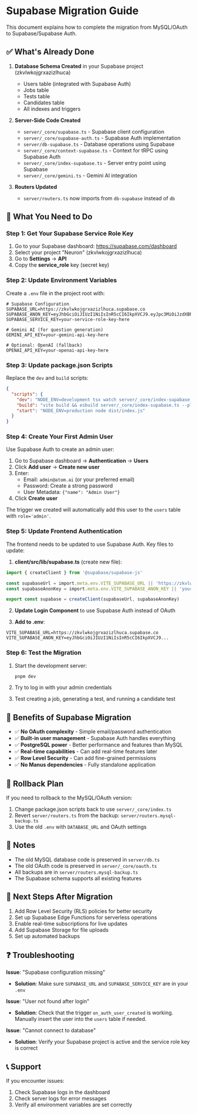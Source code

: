 # Supabase Migration Guide

This document explains how to complete the migration from MySQL/OAuth to Supabase/Supabase Auth.

## ✅ What's Already Done

1. **Database Schema Created** in your Supabase project (zkvlwkojgrxazizlhuca)
   - Users table (integrated with Supabase Auth)
   - Jobs table
   - Tests table
   - Candidates table
   - All indexes and triggers

2. **Server-Side Code Created**
   - `server/_core/supabase.ts` - Supabase client configuration
   - `server/_core/supabase-auth.ts` - Supabase Auth implementation
   - `server/db-supabase.ts` - Database operations using Supabase
   - `server/_core/context-supabase.ts` - Context for tRPC using Supabase Auth
   - `server/_core/index-supabase.ts` - Server entry point using Supabase
   - `server/_core/gemini.ts` - Gemini AI integration

3. **Routers Updated**
   - `server/routers.ts` now imports from `db-supabase` instead of `db`

## 🔧 What You Need to Do

### Step 1: Get Your Supabase Service Role Key

1. Go to your Supabase dashboard: https://supabase.com/dashboard
2. Select your project "Neuron" (zkvlwkojgrxazizlhuca)
3. Go to **Settings** → **API**
4. Copy the **service_role** key (secret key)

### Step 2: Update Environment Variables

Create a `.env` file in the project root with:

```env
# Supabase Configuration
SUPABASE_URL=https://zkvlwkojgrxazizlhuca.supabase.co
SUPABASE_ANON_KEY=eyJhbGciOiJIUzI1NiIsInR5cCI6IkpXVCJ9.eyJpc3MiOiJzdXBhYmFzZSIsInJlZiI6Inprdmx3a29qZ3J4YXppemxodWNhIiwicm9sZSI6ImFub24iLCJpYXQiOjE3NjEyOTYyMzUsImV4cCI6MjA3Njg3MjIzNX0.dxJHZSGCHF6lketz0ejgP2MLcm_nGczVvzf62Jj2On0
SUPABASE_SERVICE_KEY=your-service-role-key-here

# Gemini AI (for question generation)
GEMINI_API_KEY=your-gemini-api-key-here

# Optional: OpenAI (fallback)
OPENAI_API_KEY=your-openai-api-key-here
```

### Step 3: Update package.json Scripts

Replace the `dev` and `build` scripts:

```json
{
  "scripts": {
    "dev": "NODE_ENV=development tsx watch server/_core/index-supabase.ts",
    "build": "vite build && esbuild server/_core/index-supabase.ts --platform=node --packages=external --bundle --format=esm --outdir=dist",
    "start": "NODE_ENV=production node dist/index.js"
  }
}
```

### Step 4: Create Your First Admin User

Use Supabase Auth to create an admin user:

1. Go to Supabase dashboard → **Authentication** → **Users**
2. Click **Add user** → **Create new user**
3. Enter:
   - Email: `admin@atom.ai` (or your preferred email)
   - Password: Create a strong password
   - User Metadata: `{"name": "Admin User"}`
4. Click **Create user**

The trigger we created will automatically add this user to the `users` table with `role='admin'`.

### Step 5: Update Frontend Authentication

The frontend needs to be updated to use Supabase Auth. Key files to update:

1. **client/src/lib/supabase.ts** (create new file):
```typescript
import { createClient } from '@supabase/supabase-js'

const supabaseUrl = import.meta.env.VITE_SUPABASE_URL || 'https://zkvlwkojgrxazizlhuca.supabase.co'
const supabaseAnonKey = import.meta.env.VITE_SUPABASE_ANON_KEY || 'your-anon-key'

export const supabase = createClient(supabaseUrl, supabaseAnonKey)
```

2. **Update Login Component** to use Supabase Auth instead of OAuth

3. **Add to .env**:
```env
VITE_SUPABASE_URL=https://zkvlwkojgrxazizlhuca.supabase.co
VITE_SUPABASE_ANON_KEY=eyJhbGciOiJIUzI1NiIsInR5cCI6IkpXVCJ9...
```

### Step 6: Test the Migration

1. Start the development server:
   ```bash
   pnpm dev
   ```

2. Try to log in with your admin credentials

3. Test creating a job, generating a test, and running a candidate test

## 🎯 Benefits of Supabase Migration

- ✅ **No OAuth complexity** - Simple email/password authentication
- ✅ **Built-in user management** - Supabase Auth handles everything
- ✅ **PostgreSQL power** - Better performance and features than MySQL
- ✅ **Real-time capabilities** - Can add real-time features later
- ✅ **Row Level Security** - Can add fine-grained permissions
- ✅ **No Manus dependencies** - Fully standalone application

## 🔄 Rollback Plan

If you need to rollback to the MySQL/OAuth version:

1. Change package.json scripts back to use `server/_core/index.ts`
2. Revert `server/routers.ts` from the backup: `server/routers.mysql-backup.ts`
3. Use the old `.env` with `DATABASE_URL` and OAuth settings

## 📝 Notes

- The old MySQL database code is preserved in `server/db.ts`
- The old OAuth code is preserved in `server/_core/oauth.ts`
- All backups are in `server/routers.mysql-backup.ts`
- The Supabase schema supports all existing features

## 🚀 Next Steps After Migration

1. Add Row Level Security (RLS) policies for better security
2. Set up Supabase Edge Functions for serverless operations
3. Enable real-time subscriptions for live updates
4. Add Supabase Storage for file uploads
5. Set up automated backups

## ❓ Troubleshooting

**Issue**: "Supabase configuration missing"
- **Solution**: Make sure `SUPABASE_URL` and `SUPABASE_SERVICE_KEY` are in your `.env`

**Issue**: "User not found after login"
- **Solution**: Check that the trigger `on_auth_user_created` is working. Manually insert the user into the `users` table if needed.

**Issue**: "Cannot connect to database"
- **Solution**: Verify your Supabase project is active and the service role key is correct

## 📞 Support

If you encounter issues:
1. Check Supabase logs in the dashboard
2. Check server logs for error messages
3. Verify all environment variables are set correctly

